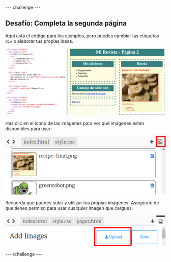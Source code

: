 \--- challenge \---

## Desafío: Completa la segunda página

Aquí está el código para los ejemplos, pero puedes cambiar las etiquetas `div` o elaborar tus propias ideas.

![screenshot](images/magazine-page2-challenge.png)

Haz clic en el icono de las imágenes para ver qué imágenes están disponibles para usar:

![screenshot](images/magazine-images.png)

Recuerda que puedes subir y utilizar tus propias imágenes. Asegúrate de que tienes permiso para usar cualquier imagen que cargues.

![screenshot](images/magazine-upload-images.png)

\--- /challenge \---